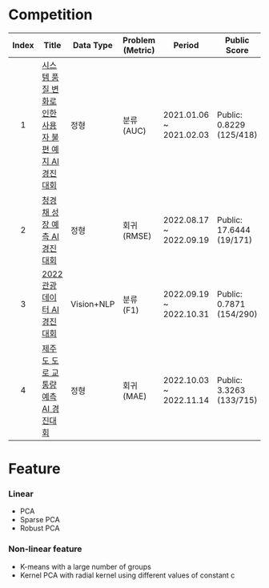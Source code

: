 # Competition


|Index | Title | Data Type | Problem (Metric) | Period | Public Score | Private Score | Top Percent |
|:---:|---|---|---|---|---|---|---|
|  1  | [시스템 품질 변화로 인한 사용자 불편 예지 AI 경진대회](https://dacon.io/competitions/official/235687/overview/description) | 정형 | 분류 (AUC) | 2021.01.06 ~ 2021.02.03 | Public: 0.8229 (125/418) | Private: 0.8199 (136/418) | Top 32% |
|  2  | [청경채 성장 예측 AI 경진대회](https://dacon.io/competitions/official/235961/overview/description) | 정형 | 회귀 (RMSE) | 2022.08.17 ~ 2022.09.19 | Public: 17.6444 (19/171) | Private: 18.7495 (19/171) | Top 11% |
|  3  | [2022 관광데이터 AI 경진대회](https://dacon.io/competitions/official/235978/overview/description) | Vision+NLP | 분류 (F1) |  2022.09.19 ~ 2022.10.31 | Public: 0.7871 (154/290) | Private: 0.7803 (159/290) | Top 54% |
|  4  | [제주도 도로 교통량 예측 AI 경진대회](https://dacon.io/competitions/official/235985/overview/description) | 정형 | 회귀 (MAE) |  2022.10.03 ~ 2022.11.14 | Public: 3.3263 (133/715) | Private: 3.3715 (147/715) | Top 20% |



# Feature

### Linear
- PCA
- Sparse PCA
- Robust PCA


### Non-linear feature
- K-means with a large number of groups
- Kernel PCA with radial kernel using different values of constant c
